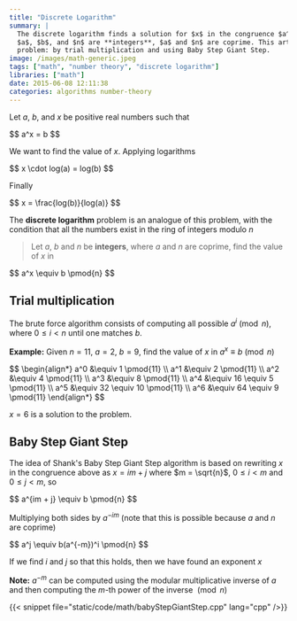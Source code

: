 ```yaml
---
title: "Discrete Logarithm"
summary: |
  The discrete logarithm finds a solution for $x$ in the congruence $a^x \equiv b \pmod{n}$ where
  $a$, $b$, and $n$ are **integers**, $a$ and $n$ are coprime. This article covers two algorithms to solve this
  problem: by trial multiplication and using Baby Step Giant Step.
image: /images/math-generic.jpeg
tags: ["math", "number theory", "discrete logarithm"]
libraries: ["math"]
date: 2015-06-08 12:11:38
categories: algorithms number-theory
---
```


Let $a$, $b$, and $x$ be positive real numbers such that

<div>$$
a^x = b
$$</div>

We want to find the value of $x$. Applying logarithms

<div>$$
x \cdot log(a) = log(b)
$$</div>

Finally

<div>$$
x = \frac{log(b)}{log(a)}
$$</div>

The **discrete logarithm** problem is an analogue of this problem, with the condition that all the numbers exist in the ring of integers modulo $n$

> Let $a$, $b$ and $n$ be **integers**, where $a$ and $n$ are coprime, find the value of $x$ in
>
<div>$$
a^x \equiv b \pmod{n}
$$</div>

## Trial multiplication

The brute force algorithm consists of computing all possible $a^i \pmod{n}$, where $0 \leq i < n$ until one matches $b$.

**Example:** Given $n = 11$, $a = 2$, $b = 9$, find the value of $x$ in $a^x \equiv b \pmod{n}$

<div>$$
\begin{align*}
a^0 &\equiv 1 \pmod{11} \\
a^1 &\equiv 2 \pmod{11} \\
a^2 &\equiv 4 \pmod{11} \\
a^3 &\equiv 8 \pmod{11} \\
a^4 &\equiv 16 \equiv 5 \pmod{11} \\
a^5 &\equiv 32 \equiv 10 \pmod{11} \\
a^6 &\equiv 64 \equiv 9 \pmod{11}
\end{align*}
$$</div>

$x = 6$ is a solution to the problem.

## Baby Step Giant Step

The idea of Shank's Baby Step Giant Step algorithm is based on rewriting $x$ in the congruence above as $x = im + j$ where $m = \sqrt{n}$, $0 \leq i < m$ and $0 \leq j < m$, so

<div>$$
a^{im + j} \equiv b \pmod{n}
$$</div>

Multiplying both sides by $a^{-im}$ (note that this is possible because $a$ and $n$ are coprime)

<div>$$
a^j \equiv b(a^{-m})^i \pmod{n}
$$</div>

If we find $i$ and $j$ so that this holds, then we have found an exponent $x$

**Note:** $a^{-m}$ can be computed using the modular multiplicative inverse of $a$ and then computing the $m$-th power of the inverse $\pmod{n}$


{{< snippet file="static/code/math/babyStepGiantStep.cpp" lang="cpp" />}}

